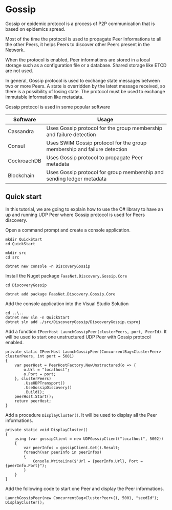 # Gossip

Gossip or epidemic protocol is a process of P2P communication that is based on epidemics spread.

Most of the time the protocol is used to propagate Peer Informations to all the other Peers, it helps Peers to discover other Peers present in the Network.

When the protocol is enabled, Peer informations are stored in a local storage such as a configuration file or a database.
Shared storage like ETCD are not used.

In general, Gossip protocol is used to exchange state messages between two or more Peers.
A state is overridden by the latest message received, so there is a possibility of losing state.
The protocol must be used to exchange immutable information like metadata.

Gossip protocol is used in some popular software

| Software    | Usage                                                                    |
| ----------- | ------------------------------------------------------------------------ |
| Cassandra   | Uses Gossip protocol for the group membership and failure detection      |
| Consul      | Uses SWIM Gossip protocol for the group membership and failure detection |
| CockroachDB | Uses Gossip protocol to propagate Peer metadata                          |
| Blockchain  | Uses Gossip protocol for group membership and sending ledger metadata    |

## Quick start

In this tutorial, we are going to explain how to use the C# library to have an up and running UDP Peer where Gossip protocol is used for Peers discovery.

Open a command prompt and create a console application.

```
mkdir QuickStart
cd QuickStart

mkdir src
cd src

dotnet new console -n DiscoveryGossip
```

Install the Nuget package `FaasNet.Discovery.Gossip.Core`

```
cd DiscoveryGossip

dotnet add package FaasNet.Discovery.Gossip.Core
```

Add the console application into the Visual Studio Solution

```
cd ..\..
dotnet new sln -n QuickStart
dotnet sln add ./src/DiscoveryGossip/DiscoveryGossip.csproj
```

Add a function `IPeerHost LaunchGossipPeer(clusterPeers, port, PeerId)`.
It will be used to start one unstructured UDP Peer with Gossip protocol enabled.

```
private static IPeerHost LaunchGossipPeer(ConcurrentBag<ClusterPeer> clusterPeers, int port = 5001)
{
    var peerHost = PeerHostFactory.NewUnstructured(o => {
        o.Url = "localhost";
        o.Port = port;
    }, clusterPeers)
        .UseUDPTransport()
        .UseGossipDiscovery()
        .Build();
    peerHost.Start();
    return peerHost;
}
```

Add a procedure `DisplayCluster()`. It will be used to display all the Peer informations.

```
private static void DisplayCluster()
{
    using (var gossipClient = new UDPGossipClient("localhost", 5002))
    {
        var peerInfos = gossipClient.Get().Result;
        foreach(var peerInfo in peerInfos)
        {
            Console.WriteLine($"Url = {peerInfo.Url}, Port = {peerInfo.Port}");
        }
    }
}
```

Add the following code to start one Peer and display the Peer informations.

```
LaunchGossipPeer(new ConcurrentBag<ClusterPeer>(), 5001, "seedId");
DisplayCluster();
```